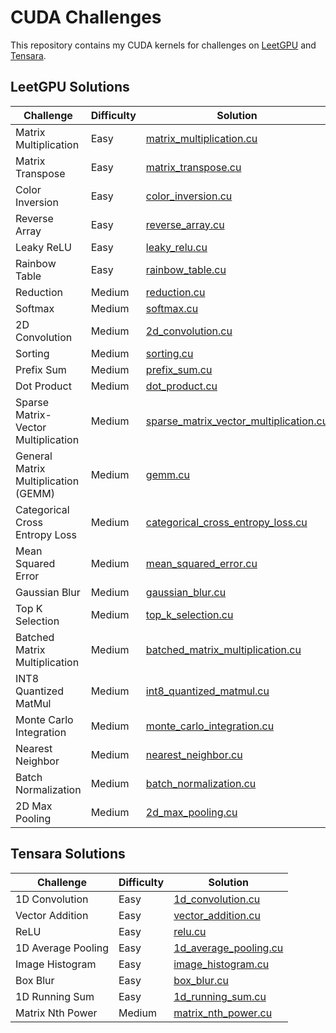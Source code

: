 # CUDA Challenges

This repository contains my CUDA kernels for challenges on [LeetGPU](https://leetgpu.com/) and [Tensara](https://tensara.org/).

## LeetGPU Solutions

| Challenge | Difficulty | Solution |
|-----------|------------|----------|
| Matrix Multiplication | Easy | [matrix_multiplication.cu](leetgpu/matrix_multiplication.cu) |
| Matrix Transpose | Easy | [matrix_transpose.cu](leetgpu/matrix_transpose.cu) |
| Color Inversion | Easy | [color_inversion.cu](leetgpu/color_inversion.cu) |
| Reverse Array | Easy | [reverse_array.cu](leetgpu/reverse_array.cu) |
| Leaky ReLU | Easy | [leaky_relu.cu](leetgpu/leaky_relu.cu) |
| Rainbow Table | Easy | [rainbow_table.cu](leetgpu/rainbow_table.cu) |
| Reduction | Medium | [reduction.cu](leetgpu/reduction.cu) |
| Softmax | Medium | [softmax.cu](leetgpu/softmax.cu) |
| 2D Convolution | Medium | [2d_convolution.cu](leetgpu/2d_convolution.cu) |
| Sorting | Medium | [sorting.cu](leetgpu/sorting.cu) |
| Prefix Sum | Medium | [prefix_sum.cu](leetgpu/prefix_sum.cu) |
| Dot Product | Medium | [dot_product.cu](leetgpu/dot_product.cu) |
| Sparse Matrix-Vector Multiplication | Medium | [sparse_matrix_vector_multiplication.cu](leetgpu/sparse_matrix_vector_multiplication.cu) |
| General Matrix Multiplication (GEMM) | Medium | [gemm.cu](leetgpu/gemm.cu) |
| Categorical Cross Entropy Loss | Medium | [categorical_cross_entropy_loss.cu](leetgpu/categorical_cross_entropy_loss.cu) |
| Mean Squared Error | Medium | [mean_squared_error.cu](leetgpu/mean_squared_error.cu) |
| Gaussian Blur | Medium | [gaussian_blur.cu](leetgpu/gaussian_blur.cu) |
| Top K Selection | Medium | [top_k_selection.cu](leetgpu/top_k_selection.cu) |
| Batched Matrix Multiplication | Medium | [batched_matrix_multiplication.cu](leetgpu/batched_matrix_multiplication.cu) |
| INT8 Quantized MatMul | Medium | [int8_quantized_matmul.cu](leetgpu/int8_quantized_matmul.cu) |
| Monte Carlo Integration | Medium | [monte_carlo_integration.cu](leetgpu/monte_carlo_integration.cu) |
| Nearest Neighbor | Medium | [nearest_neighbor.cu](leetgpu/nearest_neighbor.cu) |
| Batch Normalization | Medium | [batch_normalization.cu](leetgpu/batch_normalization.cu) |
| 2D Max Pooling | Medium | [2d_max_pooling.cu](leetgpu/2d_max_pooling.cu) |

## Tensara Solutions

| Challenge | Difficulty | Solution |
|-----------|------------|----------|
| 1D Convolution | Easy | [1d_convolution.cu](tensara/1d_convolution.cu) |
| Vector Addition | Easy | [vector_addition.cu](tensara/vector_addition.cu) |
| ReLU | Easy | [relu.cu](tensara/relu.cu) |
| 1D Average Pooling | Easy | [1d_average_pooling.cu](tensara/1d_average_pooling.cu) |
| Image Histogram | Easy | [image_histogram.cu](tensara/image_histogram.cu) |
| Box Blur | Easy | [box_blur.cu](tensara/box_blur.cu) |
| 1D Running Sum | Easy | [1d_running_sum.cu](tensara/1d_running_sum.cu) |
| Matrix Nth Power | Medium | [matrix_nth_power.cu](tensara/matrix_nth_power.cu) |
